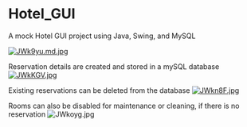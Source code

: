# Hotel_GUI
A mock Hotel GUI project using Java, Swing, and MySQL 

[![JWk9yu.md.jpg](https://iili.io/JWk9yu.md.jpg)](https://freeimage.host/i/JWk9yu)

<!--
image for new reservations screen
-->
Reservation details are created and stored in a mySQL database
[![JWkKGV.jpg](https://iili.io/JWkKGV.jpg)](https://freeimage.host/i/JWkKGV)

<!--
image for managing reservations
-->
Existing reservations can be deleted from the database
[![JWkn8F.jpg](https://iili.io/JWkn8F.jpg)](https://freeimage.host/i/JWkn8F)


<!--
image for managing rooms
-->
Rooms can also be disabled for maintenance or cleaning, if there is no reservation
![JWkoyg.jpg](https://iili.io/JWkoyg.jpg)
